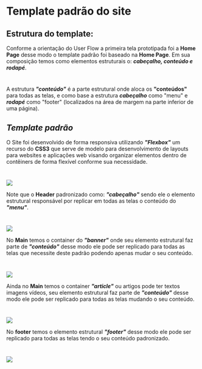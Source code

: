 # Template padrão do site

## Estrutura do template:
Conforme a orientação do User Flow a primeira tela prototipada foi a **Home Page** desse modo o template padrão foi baseado na **Home Page**. Em sua composição temos como elementos estruturais o: ***cabeçalho, conteúdo e rodapé***.
#
A estrutura ***"conteúdo"*** é a parte estrutural onde aloca os **"conteúdos"** para todas as telas, e como base a estrutura ***cabeçalho*** como "menu" e ***rodapé*** como "footer" (localizados na área de margem na parte inferior de uma página). 
##
 
## ***Template padrão***

 O Site foi desenvolvido de forma responsiva utilizando ***"Flexbox"*** um recurso do **CSS3** que serve de modelo para desenvolvimento de layouts para websites e aplicações web visando organizar elementos dentro de contêiners de forma flexível conforme sua necessidade.
 
 #

<img src="https://user-images.githubusercontent.com/86859418/174415194-7664f7ee-a460-4060-96a4-2d91021ddeb9.jpg">

Note que o **Header** padronizado como:  ***"cabeçalho"*** sendo ele o elemento estrutural responsável por replicar em todas as telas o conteúdo do ***"menu"***. 

#

<img src="https://user-images.githubusercontent.com/86859418/174416869-7ad8b628-0469-432e-8b0a-8946b38764ec.jpg">

No **Main** temos o container do ***"banner"*** onde seu elemento estrutural faz parte de ***"conteúdo"*** desse modo ele pode ser replicado para todas as telas que necessite deste padrão podendo apenas mudar o seu conteúdo. 

#

<img src="https://user-images.githubusercontent.com/86859418/174416890-35f54399-f891-4af3-bd0e-7478c224511b.jpg">

Ainda no **Main** temos o container ***"article"*** ou artigos pode ter textos imagens vídeos, seu elemento estrutural faz parte de ***"conteúdo"*** desse modo ele pode ser replicado para todas as telas mudando o seu conteúdo. 

#

<img src="https://user-images.githubusercontent.com/86859418/174416904-25a9fb42-5584-406f-9727-36bcb5e7d857.jpg">

No **footer** temos o elemento estrutural ***"footer"*** desse modo ele pode ser replicado para todas as telas tendo o seu conteúdo padronizado. 

#

<img src="https://user-images.githubusercontent.com/86859418/174416910-f28889f6-0204-409f-a083-d85c563de319.jpg">

